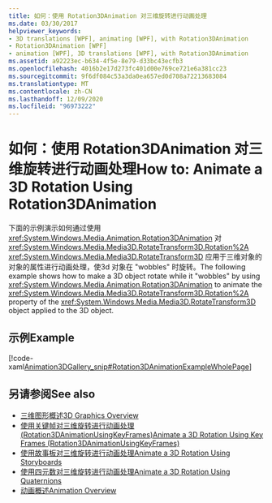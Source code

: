 ```yaml
---
title: 如何：使用 Rotation3DAnimation 对三维旋转进行动画处理
ms.date: 03/30/2017
helpviewer_keywords:
- 3D translations [WPF], animating [WPF], with Rotation3DAnimation
- Rotation3DAnimation [WPF]
- animation [WPF], 3D translations [WPF], with Rotation3DAnimation
ms.assetid: a92223ec-b634-4f5e-8e79-d33bc43ecfb3
ms.openlocfilehash: 4016b2e17d273fc401d00e769ce721e6a381cc23
ms.sourcegitcommit: 9f6df084c53a3da0ea657ed0d708a72213683084
ms.translationtype: MT
ms.contentlocale: zh-CN
ms.lasthandoff: 12/09/2020
ms.locfileid: "96973222"
---
```

# <a name="how-to-animate-a-3d-rotation-using-rotation3danimation"></a><span data-ttu-id="d8be2-102">如何：使用 Rotation3DAnimation 对三维旋转进行动画处理</span><span class="sxs-lookup"><span data-stu-id="d8be2-102">How to: Animate a 3D Rotation Using Rotation3DAnimation</span></span>
<span data-ttu-id="d8be2-103">下面的示例演示如何通过使用 <xref:System.Windows.Media.Animation.Rotation3DAnimation> 对 <xref:System.Windows.Media.Media3D.RotateTransform3D.Rotation%2A> <xref:System.Windows.Media.Media3D.RotateTransform3D> 应用于三维对象的对象的属性进行动画处理，使3d 对象在 "wobbles" 时旋转。</span><span class="sxs-lookup"><span data-stu-id="d8be2-103">The following example shows how to make a 3D object rotate while it "wobbles" by using <xref:System.Windows.Media.Animation.Rotation3DAnimation> to animate the <xref:System.Windows.Media.Media3D.RotateTransform3D.Rotation%2A> property of the <xref:System.Windows.Media.Media3D.RotateTransform3D> object applied to the 3D object.</span></span>  
  
## <a name="example"></a><span data-ttu-id="d8be2-104">示例</span><span class="sxs-lookup"><span data-stu-id="d8be2-104">Example</span></span>  
 [!code-xaml[Animation3DGallery_snip#Rotation3DAnimationExampleWholePage](~/samples/snippets/csharp/VS_Snippets_Wpf/Animation3DGallery_snip/CS/Rotation3DAnimationExample.xaml#rotation3danimationexamplewholepage)]  
  
## <a name="see-also"></a><span data-ttu-id="d8be2-105">另请参阅</span><span class="sxs-lookup"><span data-stu-id="d8be2-105">See also</span></span>

- [<span data-ttu-id="d8be2-106">三维图形概述</span><span class="sxs-lookup"><span data-stu-id="d8be2-106">3D Graphics Overview</span></span>](3-d-graphics-overview.md)
- [<span data-ttu-id="d8be2-107">使用关键帧对三维旋转进行动画处理 (Rotation3DAnimationUsingKeyFrames)</span><span class="sxs-lookup"><span data-stu-id="d8be2-107">Animate a 3D Rotation Using Key Frames (Rotation3DAnimationUsingKeyFrames)</span></span>](how-to-animate-a-3-d-rotation-using-key-frames.md)
- [<span data-ttu-id="d8be2-108">使用故事板对三维旋转进行动画处理</span><span class="sxs-lookup"><span data-stu-id="d8be2-108">Animate a 3D Rotation Using Storyboards</span></span>](how-to-animate-a-3-d-rotation-using-storyboards.md)
- [<span data-ttu-id="d8be2-109">使用四元数对三维旋转进行动画处理</span><span class="sxs-lookup"><span data-stu-id="d8be2-109">Animate a 3D Rotation Using Quaternions</span></span>](how-to-animate-a-3-d-rotation-using-quaternions.md)
- [<span data-ttu-id="d8be2-110">动画概述</span><span class="sxs-lookup"><span data-stu-id="d8be2-110">Animation Overview</span></span>](animation-overview.md)
